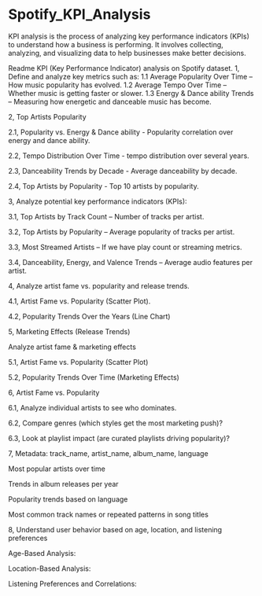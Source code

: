 # Spotify_KPI_Analysis
KPI analysis is the process of analyzing key performance indicators (KPIs) to understand how a business is performing. It involves collecting, analyzing, and visualizing data to help businesses make better decisions. 

Readme
KPI (Key Performance Indicator) analysis on Spotify dataset.
1, Define and analyze key metrics such as:
1.1 Average Popularity Over Time – How music popularity has evolved.
1.2 Average Tempo Over Time – Whether music is getting faster or slower.
1.3 Energy & Dance ability Trends – Measuring how energetic and danceable music has become.

2, Top Artists Popularity

2.1, Popularity vs. Energy & Dance ability - Popularity correlation over energy and dance ability.

2.2, Tempo Distribution Over Time - tempo distribution over several years.

2.3, Danceability Trends by Decade - Average danceability by decade.

2.4, Top Artists by Popularity - Top 10 artists by popularity.

3, Analyze potential key performance indicators (KPIs):

3.1, Top Artists by Track Count – Number of tracks per artist.

3.2, Top Artists by Popularity – Average popularity of tracks per artist.

3.3, Most Streamed Artists – If we have play count or streaming metrics.

3.4, Danceability, Energy, and Valence Trends – Average audio features per artist.

4, Analyze artist fame vs. popularity and release trends.

4.1, Artist Fame vs. Popularity (Scatter Plot).

4.2, Popularity Trends Over the Years (Line Chart)

5, Marketing Effects (Release Trends)

Analyze artist fame & marketing effects

5.1, Artist Fame vs. Popularity (Scatter Plot)

5.2, Popularity Trends Over Time (Marketing Effects)

6, Artist Fame vs. Popularity

6.1, Analyze individual artists to see who dominates.

6.2, Compare genres (which styles get the most marketing push)?

6.3, Look at playlist impact (are curated playlists driving popularity)?

7, Metadata: track_name, artist_name, album_name, language

Most popular artists over time

Trends in album releases per year

Popularity trends based on language

Most common track names or repeated patterns in song titles

8, Understand user behavior based on age, location, and listening preferences

Age-Based Analysis:

Location-Based Analysis:

Listening Preferences and Correlations:

